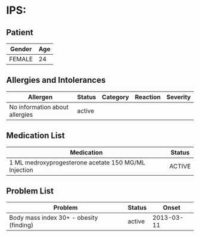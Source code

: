 # IPS:

## Patient

|Gender|Age|
|---|---|
|FEMALE|24|

## Allergies and Intolerances

|Allergen|Status|Category|Reaction|Severity|
|---|---|---|---|---|
|No information about allergies|active||||

## Medication List

|Medication|Status|
|---|---|
|1 ML medroxyprogesterone acetate 150 MG/ML Injection|ACTIVE|

## Problem List

|Problem|Status|Onset|
|---|---|---|
|Body mass index 30+ - obesity (finding)|active|2013-03-11|

